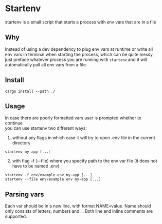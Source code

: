 # Startenv
startenv is a small script that starts a process with env vars that are in a file
## Why
Instead of using a dev dependency to plug env vars at runtime or write all env vars in terminal when starting the process, which can be quite messy, just preface whatever process you are running with ```startenv``` and it will automatically pull all env vars from a file.
## Install
```
cargo install --path ./
````  
## Usage
in case there are poorly formatted vars user is prompted whether to continue  
you can use startenv two different ways:  
1. without any flags in which case it will try to open .env file in the current directory
```
startenv my-app [...]
```
2.  with flag -f (--file) where you specify path to the env var file (it does not have to be named .env)
```
startenv -f env/example.env my-app [...]
startenv --file env/example.env my-app [...]
```

## Parsing vars
Each var should be in a new line, with format NAME=value. Name should only consists of letters, numbers and _. Both line and inline comments are supported.
